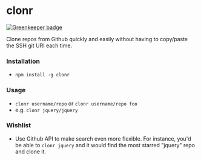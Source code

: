 # clonr

[![Greenkeeper badge](https://badges.greenkeeper.io/corysimmons/clonr.svg)](https://greenkeeper.io/)

Clone repos from Github quickly and easily without having to copy/paste the SSH git URI each time.

### Installation
- `npm install -g clonr`

### Usage
- `clonr username/repo` or `clonr username/repo foo`
- e.g. `clonr jquery/jquery`


### Wishlist
- Use Github API to make search even more flexible. For instance, you'd be able to `clonr jquery` and it would find the most starred "jquery" repo and clone it.
